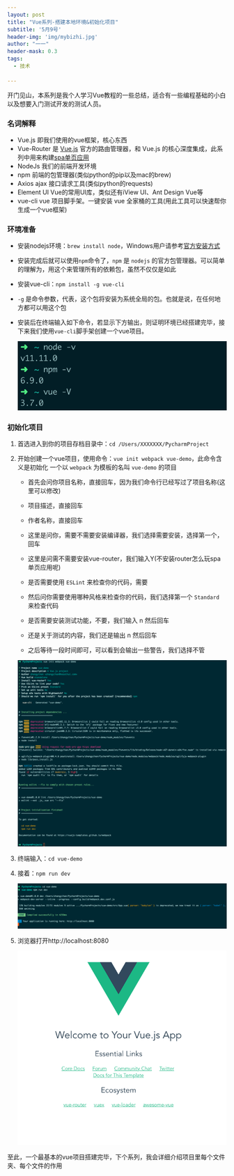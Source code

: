 ```yaml
---
layout: post
title: "Vue系列-搭建本地环境&初始化项目"
subtitle: '5月9号'
header-img: 'img/mybizhi.jpg'
author: "一一"
header-mask: 0.3
tags:
  - 技术

---
```

开门见山，本系列是我个人学习Vue教程的一些总结，适合有一些编程基础的小白以及想要入门测试开发的测试人员。

### 名词解释

- Vue.js 即我们使用的vue框架，核心东西
- Vue-Router 是 [Vue.js](http://cn.vuejs.org/) 官方的路由管理器，和 Vue.js 的核心深度集成，此系列中用来构建[spa单页应用](https://baike.baidu.com/item/SPA/17536313#viewPageContent)
- NodeJs 我们的前端开发环境
- npm 前端的包管理器(类似python的pip以及mac的brew)
- Axios ajax 接口请求工具(类似python的requests)
- Element UI Vue的常用UI库，类似还有iView UI、Ant Design Vue等
- vue-cli vue 项目脚手架。一键安装 vue 全家桶的工具(用此工具可以快速帮你生成一个vue框架)

### 环境准备

- 安装nodejs环境：`brew install node`，Windows用户请参考[官方安装方式](https://nodejs.org/en/download/package-manager/#windows)

- 安装完成后就可以使用`npm`命令了，`npm` 是 `nodejs` 的官方包管理器。可以简单的理解为，用这个来管理所有的依赖包，虽然不仅仅是如此

- 安装vue-cli：`npm install -g vue-cli`

- `-g` 是命令参数，代表，这个包将安装为系统全局的包。也就是说，在任何地方都可以用这个包

- 安装后在终端输入如下命令，若显示下方输出，则证明环境已经搭建完毕，接下来我们使用`vue-cli`脚手架创建一个vue项目。

  ![截图1](https://raw.githubusercontent.com/hanyce/hanyce.github.io/master/img/vue/vue1.png)

### 初始化项目

1. 首选进入到你的项目存档目录中：`cd /Users/XXXXXXX/PycharmProject`

2. 开始创建一个vue项目，使用命令：`vue init webpack vue-demo`，此命令含义是初始化 一个以 `webpack` 为模板的名叫 `vue-demo` 的项目

   - 首先会问你项目名称，直接回车，因为我们命令行已经写过了项目名称(这里可以修改)

   - 项目描述，直接回车

   - 作者名称，直接回车

   - 这里是问你，需要不需要安装编译器，我们选择需要安装，选择第一个，回车

   - 这里是问需不需要安装vue-router，我们输入Y(不安装router怎么玩spa单页应用呢)

   - 是否需要使用 `ESLint` 来检查你的代码，需要

   - 然后问你需要使用哪种风格来检查你的代码，我们选择第一个 `Standard` 来检查代码

   - 是否需要安装测试功能，不要，我们输入 n 然后回车

   - 还是关于测试的内容，我们还是输出 n 然后回车

   - 之后等待一段时间即可，可以看到会输出一些警告，我们选择不管

    ![截图2](https://raw.githubusercontent.com/hanyce/hanyce.github.io/master/img/vue/vuemd.png)
3. 终端输入：`cd vue-demo`

4. 接着：`npm run dev`

     ![截图3](https://raw.githubusercontent.com/hanyce/hanyce.github.io/master/img/vue/vue333.png)

5. 浏览器打开http://localhost:8080

     ![截图4](https://raw.githubusercontent.com/hanyce/hanyce.github.io/master/img/vue/vue444.png)

至此，一个最基本的vue项目搭建完毕，下个系列，我会详细介绍项目里每个文件夹、每个文件的作用